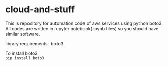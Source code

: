 # cloud-and-stuff
This is repository for automation code of aws services using python boto3.  
All codes are written in jupyter notebook(.ipynb files) so you should have similar software.  

library requirements- boto3  

To install boto3  
`pip install boto3`
